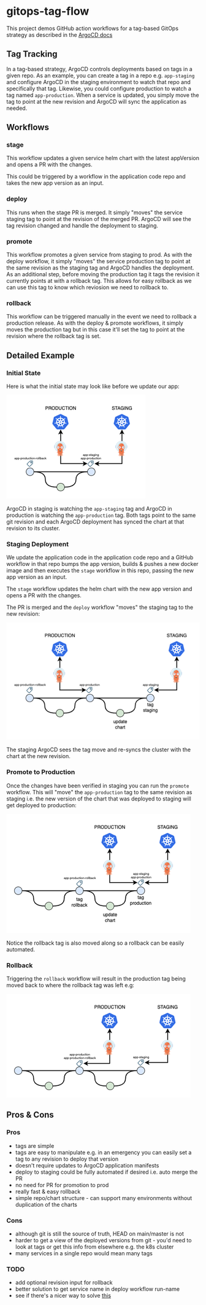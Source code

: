 # gitops-tag-flow

This project demos GitHub action workflows for a tag-based GitOps strategy as described in the [ArgoCD docs](https://argo-cd.readthedocs.io/en/stable/user-guide/tracking_strategies/#tag-tracking)

## Tag Tracking

In a tag-based strategy, ArgoCD controls deployments based on tags in a given repo. As an example, you can create a tag in a repo e.g. `app-staging` and configure ArgoCD in the staging environment to watch that repo and specifically that tag. Likewise, you could configure production to watch a tag named `app-production`. When a service is updated, you simply move the tag to point at the new revision and ArgoCD will sync the application as needed.

## Workflows

### stage

This workflow updates a given service helm chart with the latest appVersion and opens a PR with the changes.

This could be triggered by a workflow in the application code repo and takes the new app version as an input.

### deploy

This runs when the stage PR is merged. It simply "moves" the service staging tag to point at the revision of the merged PR. ArgoCD will see the tag revision changed and handle the deployment to staging.

### promote

This workflow promotes a given service from staging to prod. As with the deploy workflow, it simply "moves" the service production tag to point at the same revision as the staging tag and ArgoCD handles the deployment. As an additional step, before moving the production tag it tags the revision it currently points at with a rollback tag. This allows for easy rollback as we can use this tag to know which reviosion we need to rollback to.

### rollback

This workflow can be triggered manually in the event we need to rollback a production release. As with the deploy & promote workflows, it simply moves the production tag but in this case it'll set the tag to point at the revision where the rollback tag is set.

## Detailed Example

### Initial State

Here is what the initial state may look like before we update our app:

![initial-state](./diagrams/gitops-flow-initial.png)

ArgoCD in staging is watching the `app-staging` tag and ArgoCD in production is watching the `app-production` tag. Both tags point to the same git revision and each ArgoCD deployment has synced the chart at that revision to its cluster.

### Staging Deployment

We update the application code in the application code repo and a GitHub workflow in that repo bumps the app version, builds & pushes a new docker image and then executes the `stage` workflow in this repo, passing the new app version as an input.

The `stage` workflow updates the helm chart with the new app version and opens a PR with the changes.

The PR is merged and the `deploy` workflow "moves" the staging tag to the new revision:

![staging](./diagrams/gitops-flow-staging.png)

The staging ArgoCD sees the tag move and re-syncs the cluster with the chart at the new revision.

### Promote to Production

Once the changes have been verified in staging you can run the `promote` workflow. This will "move" the `app-production` tag to the same revision as staging i.e. the new version of the chart that was deployed to staging will get deployed to production:

![production](./diagrams/gitops-flow-production.png)

Notice the rollback tag is also moved along so a rollback can be easily automated.

### Rollback

Triggering the `rollback` workflow will result in the production tag being moved back to where the rollback tag was left e.g:

![rollback](./diagrams/gitops-flow-rollback.png)

## Pros & Cons

### Pros

- tags are simple
- tags are easy to manipulate e.g. in an emergency you can easily set a tag to any revision to deploy that version
- doesn't require updates to ArgoCD application manifests
- deploy to staging could be fully automated if desired i.e. auto merge the PR
- no need for PR for promotion to prod
- really fast & easy rollback
- simple repo/chart structure - can support many environments without duplication of the charts

### Cons

- although git is still the source of truth, HEAD on main/master is not
- harder to get a view of the deployed versions from git - you'd need to look at tags or get this info from elsewhere e.g. the k8s cluster
- many services in a single repo would mean many tags

### TODO

- add optional revision input for rollback
- better solution to get service name in deploy workflow run-name
- see if there's a nicer way to solve [this](https://github.com/orgs/community/discussions/26164)
